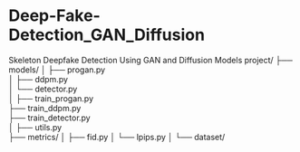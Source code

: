 # Deep-Fake-Detection_GAN_Diffusion
Skeleton
Deepfake Detection Using GAN and Diffusion Models
project/
├── models/
│   ├── progan.py        
│   ├── ddpm.py          
│   └── detector.py     
│
├── train_progan.py      
├── train_ddpm.py        
├── train_detector.py    
│
├── utils.py             
├── metrics/
│   ├── fid.py
│   └── lpips.py
│
└── dataset/             
